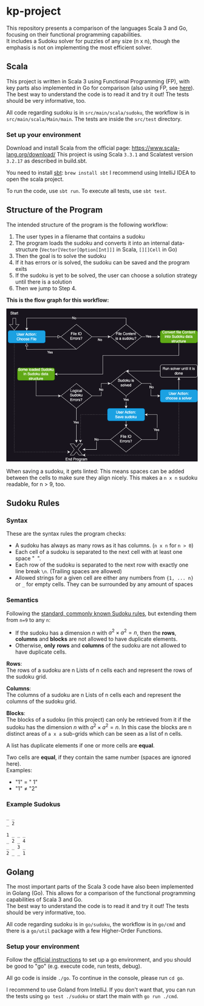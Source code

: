 # kp-project
This repository presents a comparison of the languages Scala 3 and Go, focusing on their functional programming capabilities.\
It includes a Sudoku solver for puzzles of any size (n x n), though the emphasis is not on implementing the most efficient solver.

## Scala
This project is written in Scala 3 using Functional Programming (FP), with key parts also implemented in Go for comparison (also using FP, see [here](#golang)).\
The best way to understand the code is to read it and try it out! The tests should be very informative, too.

All code regarding sudoku is in `src/main/scala/sudoku`, the workflow is in `src/main/scala/Main/main`.
The tests are inside the `src/test` directory.


### Set up your environment

Download and install Scala from the official page: https://www.scala-lang.org/download/
This project is using Scala `3.3.1` and Scalatest version `3.2.17` as described in build.sbt.

You need to install [sbt](https://www.scala-sbt.org/): `brew install sbt`
I recommend using IntelliJ IDEA to open the scala project.

To run the code, use `sbt run`. To execute all tests, use `sbt test`.

## Structure of the Program
The intended structure of the program is the following workflow:

1. The user types in a filename that contains a sudoku
2. The program loads the sudoku and converts it into an internal data-structure (`Vector[Vector[Option[Int]]]` in Scala, `[][]Cell` in Go)
3. Then the goal is to solve the sudoku
4. If it has errors or is solved, the sudoku can be saved and the program exits
5. If the sudoku is yet to be solved, the user can choose a solution strategy until there is a solution
6. Then we jump to Step 4.

**This is the flow graph for this workflow:**

![Sudoku-Workflow.png](Sudoku-Workflow.png)

When saving a sudoku, it gets linted: This means spaces can be added between the cells to make sure they align nicely. This makes a `n x n` sudoku readable, for n > 9, too.
## Sudoku Rules

### Syntax
These are the syntax rules the program checks:

- A sudoku has always as many rows as it has columns. (`n x n` for `n > 0`)
- Each cell of a sudoku is separated to the next cell with at least one space "` `". 
- Each row of the sudoku is separated to the next row with exactly one line break `\n`. (Trailing spaces are allowed)
- Allowed strings for a given cell are either any numbers from `{1, ... n}` or `_` for empty cells. They can be surrounded by any amount of spaces

### Semantics
Following the [standard, commonly known Sudoku rules](https://en.wikipedia.org/wiki/Sudoku#Variations_of_grid_sizes_or_region_shapes), but extending them from `n=9` to any `n`:

- If the sudoku has a dimension $n$ with $a^2 \times a^2 = n$, then the **rows**, **columns** and **blocks** are not allowed to have duplicate elements.
- Otherwise, **only** **rows** and **columns** of the sudoku are not allowed to have duplicate cells.

**Rows**:\
The rows of a sudoku are n Lists of n cells each and represent the rows of the sudoku grid.

**Columns**:\
The columns of a sudoku are n Lists of n cells each and represent the columns of the sudoku grid.

**Blocks**:\
The blocks of a sudoku (in this project) can only be retrieved from it if the sudoku has the dimension $n$ with $a^2 \times a^2 = n$.
In this case the blocks are n distinct areas of `a x a` sub-grids which can be seen as a list of n cells.

A list has duplicate elements if one or more cells are **equal**.

Two cells are **equal**, if they contain the same number (spaces are ignored here).\
Examples:
- "1" $=$ " 1"
- "1" $\ne$ "2"

### Example Sudokus

```sudoku
_ _
_ 2
```

```sudoku
1 _ _ _
_ 2 _ 4
_ _ 3 _
2 _ _ 1
```

## Golang

The most important parts of the Scala 3 code have also been implemented in Golang (Go). This allows for a comparison of the functional programming capabilities of Scala 3 and Go.\
The best way to understand the code is to read it and try it out! The tests should be very informative, too.

All code regarding sudoku is in `go/sudoku`, the workflow is in `go/cmd` and there is a `go/util` package with a few Higher-Order Functions.

### Setup your environment
Follow the [official instructions](https://go.dev/doc/tutorial/getting-started) to set up a go environment, and you should be good to "go" (e.g. execute code, run tests, debug).

All go code is inside `./go`. To continue in the console, please run `cd go`.

I recommend to use Goland from IntelliJ. If you don't want that, you can run the tests using `go test ./sudoku` or start the main with `go run ./cmd`.